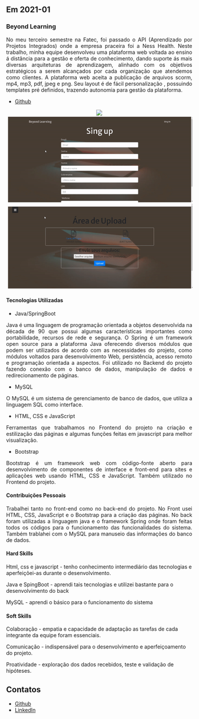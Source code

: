 ## Em 2021-01

### Beyond Learning
<p align="justify">No meu terceiro semestre na Fatec, foi passado o API (Aprendizado por Projetos Integrados) onde a empresa praceira foi a Ness Health. Neste trabalho, minha equipe desenvolveu uma plataforma web voltada ao ensino á distância para a gestão e oferta de conhecimento, dando suporte ás mais diversas arquiteturas de aprendizagem, alinhado com os objetivos estratégicos a serem alcançados por cada organização que atendemos como clientes. A plataforma web aceita a publicação de arquivos scorm, mp4, mp3, pdf, jpeg e png. Seu layout é de fácil personalização , possuindo templates pré definidos, trazendo autonomia para gestão da plataforma. </p>

- [Github](https://github.com/levizoca/Beyond-Learning) <br>

<div align="center">
  <img src="https://github.com/levizoca/Portfolio/blob/2021-01/Imagens/Index.gif" width="500" hspace="5"/>
  <img src="https://github.com/levizoca/Portfolio/blob/2021-01/Imagens/Auto Registro.gif" width="500" hspace="5"/>
  <img src="https://github.com/levizoca/Portfolio/blob/2021-01/Imagens/Upload de Arquivos.gif" width="500" hspace="5"/><br>
</div>

#### Tecnologias Utilizadas
- Java/SpringBoot
<p align="justify"> Java é uma linguagem de programação orientada a objetos desenvolvida na década de 90 que possui algumas características importantes como portabilidade, recursos de rede e segurança. O Spring é um framework open source para a plataforma Java oferecendo diversos módulos que podem ser utilizados de acordo com as necessidades do projeto, como módulos voltados para desenvolvimento Web, persistência, acesso remoto e programação orientada a aspectos. Foi utilizado no Backend do projeto fazendo conexão com o banco de dados, manipulação de dados e redirecionamento de páginas.</p>

- MySQL
<p align="justify"> O MySQL é um sistema de gerenciamento de banco de dados, que utiliza a linguagem SQL como interface.</p>

- HTML, CSS e JavaScript
<p align="justify"> Ferramentas que trabalhamos no Frontend do projeto na criação e estilização das páginas e algumas funções feitas em javascript para melhor visualização.</p>

- Bootstrap
<p align="justify"> Bootstrap é um framework web com código-fonte aberto para desenvolvimento de componentes de interface e front-end para sites e aplicações web usando HTML, CSS e JavaScript. Também utilizado no Frontend do projeto.</p>

#### Contribuições Pessoais
<p align="justify">Trabalhei tanto no front-end como no back-end do projeto. No Front usei HTML, CSS, JavaScript e o Bootstrap para a criação das páginas. No back foram utilizadas a linguagem java e o framework Spring onde foram feitas todos os códigos para o funcionamento das funcionalidades do sistema. Também trablahei com o MySQL para manuseio das informações do banco de dados.
</p>
  
#### Hard Skills
Html, css e javascript - tenho conhecimento intermediário das tecnologias e aperfeiçõei-as durante o desenvolvimento.

Java e SpingBoot - aprendi tais tecnologias e utilizei bastante para o desenvolvimento do back

MySQL - aprendi o básico para o funcionamento do sistema

#### Soft Skills
Colaboração - empatia e capacidade de adaptação as tarefas de cada integrante da equipe foram essenciais.

Comunicação - indispensável para o desenvolvimento e aperfeiçoamento do projeto.

Proatividade - exploração dos dados recebidos, teste e validação de hipóteses.

## Contatos
* [Github](https://github.com/levizoca)
* [LinkedIn](https://www.linkedin.com/in/levi-motta-5001a2173/)
  
